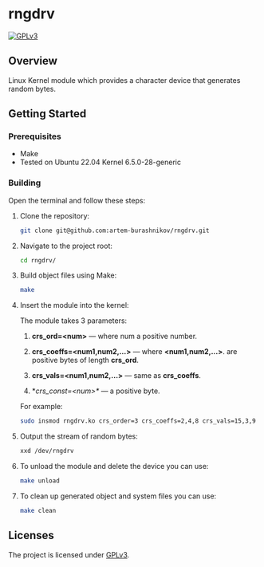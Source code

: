 # rngdrv

[![GPLv3][license-shield]][license-url]

## Overview

Linux Kernel module which provides a character device that generates random bytes.

## Getting Started

### Prerequisites

- Make
- Tested on Ubuntu 22.04 Kernel 6.5.0-28-generic

### Building

Open the terminal and follow these steps:

1. Clone the repository:

    ```sh
    git clone git@github.com:artem-burashnikov/rngdrv.git
    ```

2. Navigate to the project root:

    ```sh
    cd rngdrv/
    ```

3. Build object files using Make:

    ```sh
    make
    ```

4. Insert the module into the kernel:

    The module takes 3 parameters:

    1. **crs_ord=\<num\>** &mdash; where num a positive number.

    2. **crs_coeffs=\<num1,num2,...\>** &mdash; where **\<num1,num2,...\>**. are positive bytes of length **crs_ord**.

    3. **crs_vals=\<num1,num2,...\>** &mdash; same as **crs_coeffs**.
    
    4. **crs_const=\<num>\** &mdash; a positive byte.

    For example:

    ```sh
    sudo insmod rngdrv.ko crs_order=3 crs_coeffs=2,4,8 crs_vals=15,3,9 crs_const=10
    ```

5. Output the stream of random bytes:

    ```bash
    xxd /dev/rngdrv
    ```

6. To unload the module and delete the device you can use:

    ```bash
    make unload
    ```

7. To clean up generated object and system files you can use:

    ```bash
    make clean
    ```

## Licenses

The project is licensed under [GPLv3][license-url].

<!-- https://www.markdownguide.org/basic-syntax/#reference-style-links -->
[license-shield]: https://img.shields.io/github/license/artem-burashnikov/rngdrv.svg?style=for-the-badge&color=blue
[license-url]: LICENSE

